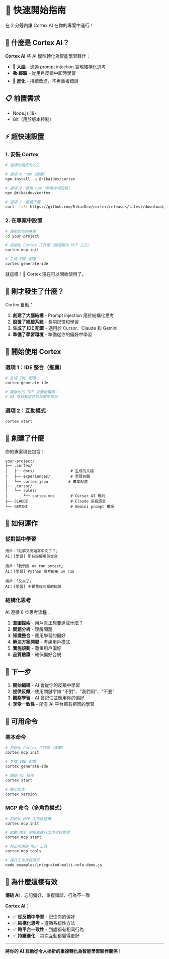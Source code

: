 # 🚀 快速開始指南

在 2 分鐘內讓 Cortex AI 在你的專案中運行！

## 🎯 **什麼是 Cortex AI？**

**Cortex AI** 將 AI 模型轉化為智能學習夥伴：

- **🧠 大腦** - 通過 prompt injection 實現結構化思考
- **📚 經驗** - 從用戶反饋中即時學習
- **🔄 進化** - 持續改進，不再重複錯誤

## 📋 前置需求

- Node.js 18+
- Git（用於版本控制）

## ⚡ 超快速設置

### 1. 安裝 Cortex

```bash
# 選擇你偏好的方法：

# 選項 A：npm（推薦）
npm install -g @rikaidev/cortex

# 選項 B：使用 npx（無需全域安裝）
npx @rikaidev/cortex

# 選項 C：直接下載
curl -fsSL https://github.com/RikaiDev/cortex/releases/latest/download/cortex-cli | sh
```

### 2. 在專案中設置

```bash
# 導航到你的專案
cd your-project

# 初始化 Cortex 工作區（使用新的 MCP 方法）
cortex mcp init

# 生成 IDE 配置
cortex generate-ide
```

就這樣！🎉 Cortex 現在可以開始使用了。

## 🎯 剛才發生了什麼？

Cortex 自動：

1. **創建了大腦結構** - Prompt injection 用於結構化思考
2. **設置了經驗系統** - 長期記憶和學習
3. **生成了 IDE 配置** - 適用於 Cursor、Claude 和 Gemini
4. **準備了學習環境** - 準備從你的偏好中學習

## 🚀 開始使用 Cortex

### 選項 1：IDE 整合（推薦）

```bash
# 生成 IDE 配置
cortex generate-ide

# 開啟你的 IDE 並開始編碼！
# AI 會自動從你的反饋中學習
```

### 選項 2：互動模式

```bash
cortex start
```

## 📁 創建了什麼

你的專案現在包含：

```
your-project/
├── .cortex/
│   ├── docs/                # 生成的文檔
│   ├── experiences/         # 學習經驗
│   └── cortex.json         # 專案配置
├── .cursor/
│   └── rules/
│       └── cortex.mdc       # Cursor AI 規則
├── CLAUDE                   # Claude 系統訊息
└── GEMINI                   # Gemini prompt 模板
```

## 🧠 如何運作

### **從對話中學習**

```
用戶：「註解又開始寫中文了？」
AI：[學習] 所有註解用英文寫

用戶：「我們用 uv run pytest」
AI：[學習] Python 命令都用 uv run

用戶：「又來了」
AI：[學習] 不要重複同樣的錯誤
```

### **結構化思考**

AI 遵循 6 步思考流程：

1. **意圖探索** - 用戶真正想要達成什麼？
2. **問題分析** - 理解問題
3. **知識整合** - 應用學習的偏好
4. **解決方案開發** - 考慮用戶模式
5. **實施規劃** - 尊重用戶偏好
6. **品質驗證** - 確保偏好合規

## 🎯 下一步

1. **開始編碼** - AI 會從你的反饋中學習
2. **提供反饋** - 使用關鍵字如 "不對"、"我們用"、"不要"
3. **觀察學習** - AI 會記住並應用你的偏好
4. **享受一致性** - 所有 AI 平台都有相同的學習

## 🔧 可用命令

### 基本命令

```bash
# 初始化 Cortex 工作區（推薦）
cortex mcp init

# 生成 IDE 配置
cortex generate-ide

# 開始 AI 協作
cortex start

# 顯示版本
cortex version
```

### MCP 命令（多角色模式）

```bash
# 初始化 MCP 工作區結構
cortex mcp init

# 啟動 MCP 伺服器進行工作流程管理
cortex mcp start

# 列出可用的 MCP 工具
cortex mcp tools

# 運行工作流程演示
node examples/integrated-multi-role-demo.js
```

## 🎯 **為什麼這樣有效**

**傳統 AI**：忘記偏好、重複錯誤、行為不一致

**Cortex AI**：

- ✅ **從反饋中學習** - 記住你的偏好
- ✅ **結構化思考** - 遵循系統性方法
- ✅ **跨平台一致性** - 到處都有相同行為
- ✅ **持續進化** - 每次互動都變得更好

---

**將你的 AI 互動從令人挫折的重複轉化為智能學習夥伴關係！**
